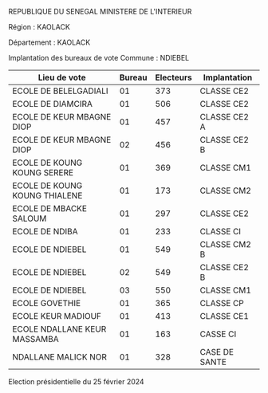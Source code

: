 REPUBLIQUE DU SENEGAL MINISTERE DE L'INTERIEUR

Région : KAOLACK

Département : KAOLACK

Implantation des bureaux de vote Commune : NDIEBEL

| Lieu de vote | Bureau | Electeurs | Implantation |
| - | - | - | - |
| ECOLE DE BELELGADIALI | 01 | 373 | CLASSE CE2 |
| ECOLE DE DIAMCIRA | 01 | 506 | CLASSE CE2 |
| ECOLE DE KEUR MBAGNE DIOP | 01 | 457 | CLASSE CE2 A |
| ECOLE DE KEUR MBAGNE DIOP | 02 | 456 | CLASSE CE2 B |
| ECOLE DE KOUNG KOUNG SERERE | 01 | 369 | CLASSE CM1 |
| ECOLE DE KOUNG KOUNG THIALENE | 01 | 173 | CLASSE CM2 |
| ECOLE DE MBACKE SALOUM | 01 | 297 | CLASSE CE2 |
| ECOLE DE NDIBA | 01 | 233 | CLASSE CI |
| ECOLE DE NDIEBEL | 01 | 549 | CLASSE CM2 B |
| ECOLE DE NDIEBEL | 02 | 549 | CLASSE CE2 B |
| ECOLE DE NDIEBEL | 03 | 550 | CLASSE CM1 |
| ECOLE GOVETHIE | 01 | 365 | CLASSE CP |
| ECOLE KEUR MADIOUF | 01 | 413 | CLASSE CE1 |
| ECOLE NDALLANE KEUR MASSAMBA | 01 | 163 | CASSE CI |
| NDALLANE MALICK NOR | 01 | 328 | CASE DE SANTE |

<!-- PageNumber="17/23" -->

Election présidentielle du 25 février 2024
